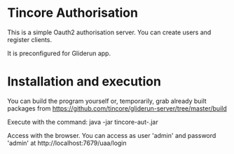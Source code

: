# Tincore Authorisation

This is a simple Oauth2 authorisation server. You can create users and register clients.

It is preconfigured for Gliderun app.

# Installation and execution

You can build the program yourself or, temporarily, grab already built packages from https://github.com/tincore/gliderun-server/tree/master/build

Execute with the command: java -jar tincore-aut-<VERSION>.jar 

Access with the browser. You can access as user 'admin' and password 'admin' at http://localhost:7679/uaa/login

